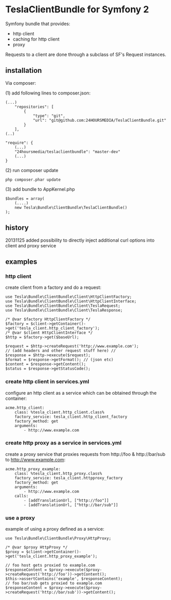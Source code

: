 # TeslaClientBundle for Symfony 2

Symfony bundle that provides:
- http client
- caching for http client
- proxy

Requests to a client are done through a subclass of SF's Request instances.

## installation

Via composer:

(1) add following lines to composer.json:

	(...)
    	"repositories": [
        	{
           		"type": "git",
            	"url": "git@github.com:24HOURSMEDIA/TeslaClientBundle.git"
        	}
    	],
    (..)
    
    "require": {
    	(...)
    	"24hoursmedia/teslaclientbundle": "master-dev"
    	(...)
    }
    
(2) run composer update

	php composer.phar update
	
(3) add bundle to AppKernel.php

	$bundles = array(
		(....)
		new Tesla\Bundle\ClientBundle\TeslaClientBundle()
	);


## history
20131125 added possibility to directly inject additional curl options into client and proxy service

## examples

### http client


create client from a factory and do a request:
   
    use Tesla\Bundle\ClientBundle\Client\HttpClientFactory;
    use Tesla\Bundle\ClientBundle\Client\HttpClientInterface;
    use Tesla\Bundle\ClientBundle\Client\TeslaRequest;
    use Tesla\Bundle\ClientBundle\Client\TeslaResponse;

    /* @var $factory HttpClientFactory */
    $factory = $client->getContainer()->get('tesla_client.http_client_factory');
    /* @var $client HttpClientInterface */
    $http = $factory->get($baseUrl);

    $request = $http->createRequest('http://www.example.com');
    // (add headers and other request stuff here) //
    $response = $http->execute($request);
    $format = $response->getFormat(); // (json etc)
    $content = $response->getContent();
    $status = $response->getStatusCode();
    
   
### create http client in services.yml

configure an http client as a service which can be obtained through the container:

    acme.http_client:
        class: %tesla_client.http_client.class%
        factory_service: tesla_client.http_client_factory
        factory_method: get
        arguments:
            - http://www.example.com
        

### create http proxy as a service in services.yml

create a proxy service that proxies requests from http://foo & http://bar/sub to http://www.example.com:

    acme.http_proxy_example:
        class: %tesla_client.http_proxy.class%
        factory_service: tesla_client.httpproxy_factory
        factory_method: get
        arguments:
            - http://www.example.com
        calls:
            - [addTranslationUrl, ["http://foo"]]
            - [addTranslationUrl, ["http://bar/sub"]]
            
### use a proxy

example of using a proxy defined as a service:

	use Tesla\Bundle\ClientBundle\Proxy\HttpProxy;
	
	/* @var $proxy HttpProxy */
	$proxy = $client->getContainer()->get('tesla_client.http_proxy_example');

	// foo host gets proxied to example.com
	$responseContent = $proxy->execute($proxy->createRequest('http://foo'))->getContent();
	$this->assertContains('example', $responseContent);
	// foo bar/sub gets proxied to example.com
	$responseContent = $proxy->execute($proxy->createRequest('http://bar/sub'))->getContent();
            

